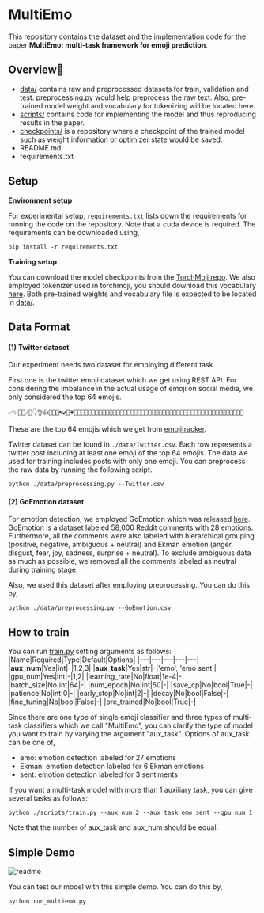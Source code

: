 # MultiEmo 

This repository contains the dataset and the implementation code for the paper **MultiEmo: multi-task framework for emoji prediction**.

Overview🧐
-------------
* [data/]() contains raw and preprocessed datasets for train, validation and test. preprocessing.py would help preprocess the raw text. Also, pre-trained model weight and vocabulary for tokenizing will be located here. 
* [scripts/]() contains code for implementing the model and thus reproducing results in the paper.
* [checkpoints/]() is a repository where a checkpoint of the trained model such as weight information or optimizer state would be saved.
* README.md
* requirements.txt


Setup
-------------
**Environment setup**

For experimental setup, ``requirements.txt`` lists down the requirements for running the code on the repository. Note that a cuda device is required.
The requirements can be downloaded using,
```
pip install -r requirements.txt
``` 

**Training setup**

You can download the model checkpoints from the [TorchMoji repo](https://github.com/huggingface/torchMoji). We also employed tokenizer used in torchmoji, you should download this vocabulary [here](https://github.com/huggingface/torchMoji/blob/master/model/vocabulary.json). Both pre-trained weights and vocabulary file is expected to be located in [data/]().

Data Format
-------------

#### (1) Twitter dataset
Our experiment needs two dataset for employing different task.

First one is the twitter emoji dataset which we get using REST API. For considering the imbalance in the actual usage of emoji on social media, we only considered the top 64 emojis. 
```
✅✨🌚🎉🎶👀👇👌👍👏👑💀💔💕💖💗💙💚💛💜💞💪💯🔥😀😁😂😃😄😅😆😇😈😉😊😋😌😍😎😏😐😑😒😔😕😘😜😝😞😡😢😣😤😩😪😫😬😭😱😳😴🙈🙌🙏
``` 
These are the top 64 emojis which we get from [emojitracker](http://www.emojitracker.com/).


Twitter dataset can be found in ``./data/Twitter.csv``. Each row represents a twitter post including at least one emoji of the top 64 emojis. 
The data we used for training includes posts with only one emoji. You can preprocess the raw data by running the following script.
```
python ./data/preprocessing.py --Twitter.csv
``` 

#### (2) GoEmotion dataset
For emotion detection, we employed GoEmotion which was released [here](https://github.com/google-research/google-research/tree/master/goemotions).
GoEmotion is a dataset labeled 58,000 Reddit  comments with 28 emotions. Furthermore, all the comments were also labeled with hierarchical grouping (positive, negative, ambiguous + neutral) and Ekman emotion (anger, disgust, fear, joy, sadness, surprise + neutral). To exclude ambiguous data as much as possible, we removed all the comments labeled as neutral during training stage. 

Also, we used this dataset after employing preprocessing. You can do this by,
```
python ./data/preprocessing.py --GoEmotion.csv
```


How to train
-------------
You can run [train.py]() setting arguments as follows:
|Name|Required|Type|Default|Options|
|---|---|---|---|---|
|**aux_num**|Yes|int|-|1,2,3|
|**aux_task**|Yes|str|-|'emo', 'emo sent'|
|gpu_num|Yes|int|-|1,2|
|learning_rate|No|float|1e-4|-|
|batch_size|No|int|64|-|
|num_epoch|No|int|50|-|
|save_cp|No|bool|True|-| 
|patience|No|int|0|-|
|early_stop|No|int|2|-|
|decay|No|bool|False|-|
|fine_tuning|No|bool|False|-|
|pre_trained|No|bool|True|-|


Since there are one type of single emoji classifier and three types of multi-task classifiers which we call "MultiEmo", you can clarify the type of model you want to train by varying the argument "aux_task".
Options of aux_task can be one of,

* emo: emotion detection labeled for 27 emotions
* Ekman: emotion detection labeled for 6 Ekman emotions
* sent: emotion detection labeled for 3 sentiments

If you want a multi-task model with more than 1 auxiliary task, you can give several tasks as follows:
```
python ./scripts/train.py --aux_num 2 --aux_task emo sent --gpu_num 1
``` 
Note that the number of aux_task and aux_num should be equal.


Simple Demo
-------------
![readme](https://user-images.githubusercontent.com/63252403/152666369-9e0cbd97-5c41-4264-8562-5a72499a1cef.JPG)

You can test our model with this simple demo. You can do this by, 
```
python run_multiemo.py 
``` 




